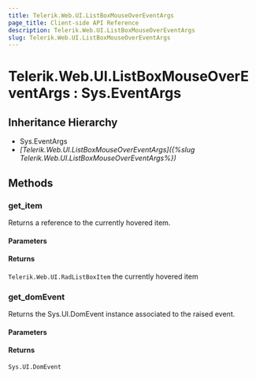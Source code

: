 ```yaml
---
title: Telerik.Web.UI.ListBoxMouseOverEventArgs
page_title: Client-side API Reference
description: Telerik.Web.UI.ListBoxMouseOverEventArgs
slug: Telerik.Web.UI.ListBoxMouseOverEventArgs
---
```


# Telerik.Web.UI.ListBoxMouseOverEventArgs : Sys.EventArgs 

## Inheritance Hierarchy

* Sys.EventArgs
* *[Telerik.Web.UI.ListBoxMouseOverEventArgs]({%slug Telerik.Web.UI.ListBoxMouseOverEventArgs%})*


## Methods

###  get_item

Returns a reference to the currently hovered item.

#### Parameters

#### Returns

`Telerik.Web.UI.RadListBoxItem` the currently hovered item


### get_domEvent

Returns the Sys.UI.DomEvent instance associated to the raised event.

#### Parameters

#### Returns

`Sys.UI.DomEvent` 


